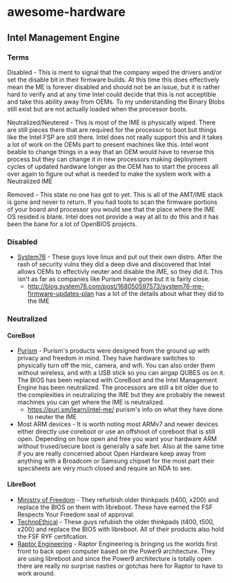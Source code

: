 # awesome-hardware

## Intel Management Engine
### Terms
Disabled - This is ment to signal that the company wiped the drivers and/or set the disable bit in their firmware builds. At this time this does effectively mean the ME is forever disabled and should not be an issue, but it is rather hard to verify and at any time Intel could decide that this is not acceptible and take this ability away from OEMs. To my understanding the Binary Blobs still exist but are not actually loaded when the processor boots.

Neutralized/Neutered - This is most of the IME is physically wiped. There are still pieces there that are required for the processor to boot but things like the Intel FSP are still there. Intel does not really support this and it takes a lot of work on the OEMs part to present machines like this. Intel wont beable to change things in a way that an OEM would have to reverse this process but they can change it in new processors making deployment cycles of updated hardware longer as the OEM has to start the process all over again to figure out what is needed to make the system work with a Neutralized IME

Removed - This state no one has got to yet. This is all of the AMT/IME stack is gone and never to return. If you had tools to scan the firmware portions of your board and processor you would see that the place where the IME OS resided is blank. Intel does not provide a way at all to do this and it has been the bane for a lot of OpenBIOS projects.

### Disabled

* [System76](https://system76.com) - These guys love linux and put out their own distro. After the rash of security vulns they did a deep dive and discovered that Intel allows OEMs to effectivly neuter and disable the IME, so they did it. This isn't as far as companies like Purism have gone but it is fairly close.
  * http://blog.system76.com/post/168050597573/system76-me-firmware-updates-plan has a lot of the details about what they did to the IME

### Neutralized

#### CoreBoot

* [Purism](https://puri.sm/) - Purism's products were designed from the ground up with privacy and freedom in mind. They have hardware switches to physically turn off the mic, camera, and wifi. You can also order them without wireless, and with a USB stick so you can airgap QUBES os on it. The BIOS has been replaced with CoreBoot and the Intel Management Engine has been neutralized. The processors are still a bit older due to the complexities in neutralizing the IME but they are probably the newest machines you can get where the IME is neutralized.
  * https://puri.sm/learn/intel-me/ purism's info on what they have done to neuter the IME
* Most ARM devices - It is worth noting most ARMv7 and newer devices either directly use coreboot or use an offshoot of coreboot that is still open. Depending on how open and free you want your hardware ARM without trused/secure boot is generally a safe bet. Also at the same time if you are really concerned about Open Hardware keep away from anything with a Broadcom or Samsung chipset for the most part their specsheets are very much closed and require an NDA to see.

#### LibreBoot

* [Ministry of Freedom](https://minifree.org) - They refurbish older thinkpads (t400, x200) and replace the BIOS on them with libreboot. These have earned the FSF Respects Your Freedom seal of approval.
* [TechnoEthical](https://tehnoetic.com) - These guys refubish the older thinkpads (t400, t500, x200) and replace the BIOS with libreboot. All of their products also hold the FSF RYF certifcation.
* [Raptor Engineering](https://www.raptorcs.com) - Raptor Engineering is bringing us the worlds first front to back open computer based on the Power9 architecture. They are using libreboot and since the Power9 architecture is totally open there are really no surprise nasties or gotchas here for Raptor to have to work around.
